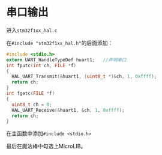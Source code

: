 # 串口输出

进入`stm32f1xx_hal.c`

在`#include "stm32f1xx_hal.h"`的后面添加：

```c
#include <stdio.h>
extern UART_HandleTypeDef huart1;   //声明串口
int fputc(int ch, FILE *f)
{
  HAL_UART_Transmit(&huart1, (uint8_t *)&ch, 1, 0xffff);
  return ch;
}
int fgetc(FILE *f)
{
  uint8_t ch = 0;
  HAL_UART_Receive(&huart1, &ch, 1, 0xffff);
  return ch;
}
```

在主函数中添加`#include <stdio.h>`

最后在魔法棒中勾选上MicroLIB。
